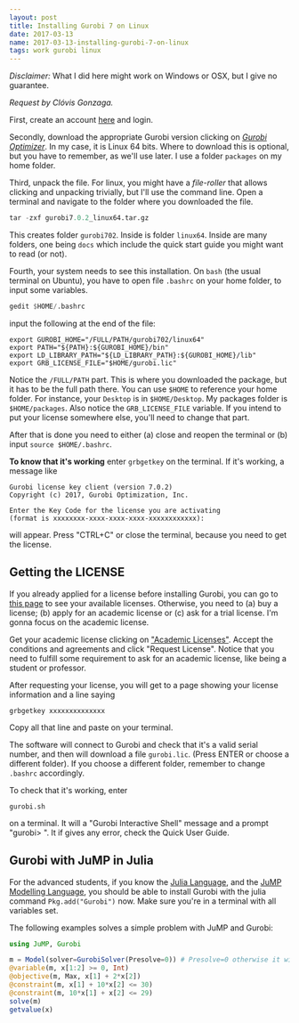 ```yaml
---
layout: post
title: Installing Gurobi 7 on Linux
date: 2017-03-13
name: 2017-03-13-installing-gurobi-7-on-linux
tags: work gurobi linux
---
```


*Disclaimer:* What I did here might work on Windows or OSX, but I give no
guarantee.

*Request by Clóvis Gonzaga.*

First, create an account [here](http://www.gurobi.com/) and login.

Secondly, download the appropriate Gurobi version clicking on [*Gurobi
Optimizer*](http://www.gurobi.com/downloads/user/gurobi-optimizer).
In my case, it is Linux 64 bits. Where to download this is optional, but you
have to remember, as we'll use later. I use a folder `packages` on my home
folder.

Third, unpack the file. For linux, you might have a *file-roller* that allows
clicking and unpacking trivially, but I'll use the command line.
Open a terminal and navigate to the folder where you downloaded the file.
```julia
tar -zxf gurobi7.0.2_linux64.tar.gz
```
This creates folder `gurobi702`. Inside is folder `linux64`.
Inside are many folders, one being `docs` which include the quick start guide
you might want to read (or not).

Fourth, your system needs to see this installation. On `bash` (the usual
terminal on Ubuntu), you have to open file `.bashrc` on your home folder, to
input some variables.
```julia
gedit $HOME/.bashrc
```
input the following at the end of the file:
```
export GUROBI_HOME="/FULL/PATH/gurobi702/linux64"
export PATH="${PATH}:${GUROBI_HOME}/bin"
export LD_LIBRARY_PATH="${LD_LIBRARY_PATH}:${GUROBI_HOME}/lib"
export GRB_LICENSE_FILE="$HOME/gurobi.lic"
```
Notice the `/FULL/PATH` part. This is where you downloaded the package, but it
has to be the full path there. You can use `$HOME` to reference your home
folder. For instance, your `Desktop` is in `$HOME/Desktop`. My packages folder
is `$HOME/packages`.
Also notice the `GRB_LICENSE_FILE` variable. If you intend to put your license
somewhere else, you'll need to change that part.

After that is done you need to either (a) close and reopen the terminal or (b)
input `source $HOME/.bashrc`.

**To know that it's working** enter `grbgetkey` on the terminal. If it's working,
a message like
```
Gurobi license key client (version 7.0.2)
Copyright (c) 2017, Gurobi Optimization, Inc.

Enter the Key Code for the license you are activating
(format is xxxxxxxx-xxxx-xxxx-xxxx-xxxxxxxxxxxx):
```
will appear. Press "CTRL+C" or close the terminal, because you need to get the
license.

## Getting the LICENSE

If you already applied for a license before installing Gurobi, you can go to
[this page](https://user.gurobi.com/download/licenses/current) to see your
available licenses. Otherwise, you need to (a) buy a license; (b) apply for
an academic license or (c) ask for a trial license.
I'm gonna focus on the academic license.

Get your academic license clicking on ["Academic
Licenses"](http://www.gurobi.com/downloads/user/licenses/free-academic).
Accept the conditions and agreements and click "Request License".
Notice that you need to fulfill some requirement to ask for an academic
license, like being a student or professor.

After requesting your license, you will get to a page showing your license
information and a line saying
```
grbgetkey xxxxxxxxxxxxxx
```
Copy all that line and paste on your terminal.

The software will connect to Gurobi and check that it's a valid serial number,
and then will download a file `gurobi.lic`. (Press ENTER or choose a different
folder). If you choose a different folder, remember to change `.bashrc`
accordingly.

To check that it's working, enter
```
gurobi.sh
```
on a terminal. It will a "Gurobi Interactive Shell" message and a prompt
"gurobi> ". It if gives any error, check the Quick User Guide.

## Gurobi with JuMP in Julia

For the advanced students, if you know the [Julia
Language](https://julialang.org), and the [JuMP Modelling
Language](https://github.com/JuliaOpt/JuMP.jl), you should be able to install
Gurobi with the julia command `Pkg.add("Gurobi")` now. Make sure you're in a
terminal with all variables set.

The following examples solves a simple problem with JuMP and Gurobi:

```julia
using JuMP, Gurobi

m = Model(solver=GurobiSolver(Presolve=0)) # Presolve=0 otherwise it will be trivial
@variable(m, x[1:2] >= 0, Int)
@objective(m, Max, x[1] + 2*x[2])
@constraint(m, x[1] + 10*x[2] <= 30)
@constraint(m, 10*x[1] + x[2] <= 29)
solve(m)
getvalue(x)
```
